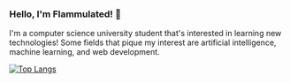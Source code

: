### Hello, I'm Flammulated! 👋

I'm a computer science university student that's interested in learning new technologies! Some fields that pique my interest are artificial intelligence, machine learning, and web development.

[![Top Langs](https://github-readme-stats.vercel.app/api/top-langs/?username=flammulated&layout=compact)](https://github.com/anuraghazra/github-readme-stats)

<!--
**Flammulated/flammulated** is a ✨ _special_ ✨ repository because its `README.md` (this file) appears on your GitHub profile.

Here are some ideas to get you started:

- 🔭 I’m currently working on ...
- 🌱 I’m currently learning ...
- 👯 I’m looking to collaborate on ...
- 🤔 I’m looking for help with ...
- 💬 Ask me about ...
- 📫 How to reach me: ...
- 😄 Pronouns: ...
- ⚡ Fun fact: ...
-->
